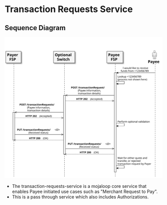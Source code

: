 # Transaction Requests Service

## Sequence Diagram

![trx-service-overview-spec.svg](./assets/diagrams/sequence/trx-service-overview-spec.svg)

* The transaction-requests-service is a mojaloop core service that enables Payee initiated use cases such as "Merchant Request to Pay".
* This is a pass through service which also includes Authorizations.
